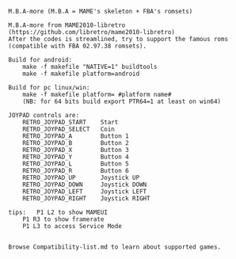 
	M.B.A-more (M.B.A = MAME's skeleton + FBA's romsets)

	M.B.A-more from MAME2010-libretro (https://github.com/libretro/mame2010-libretro)
	After the codes is streamlined, try to support the famous roms (compatible with FBA 02.97.38 romsets).

	Build for android:
		make -f makefile "NATIVE=1" buildtools
		make -f makefile platform=android
     
	Build for pc linux/win:
		make -f makefile platform= #platform name#
		(NB: for 64 bits build export PTR64=1 at least on win64)

	JOYPAD controls are: 
		RETRO_JOYPAD_START    Start
		RETRO_JOYPAD_SELECT   Coin
		RETRO_JOYPAD_A        Button 1
		RETRO_JOYPAD_B        Button 2
		RETRO_JOYPAD_X        Button 3
		RETRO_JOYPAD_Y        Button 4
		RETRO_JOYPAD_L        Button 5
		RETRO_JOYPAD_R        Button 6
		RETRO_JOYPAD_UP       Joystick UP
		RETRO_JOYPAD_DOWN     Joystick DOWN
		RETRO_JOYPAD_LEFT     Joystick LEFT
		RETRO_JOYPAD_RIGHT    Joystick RIGHT

	tips:   P1 L2 to show MAMEUI
		P1 R3 to show framerate
		P1 L3 to access Service Mode


	Browse Compatibility-list.md to learn about supported games.
